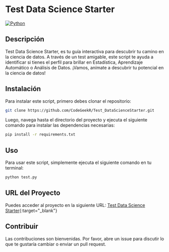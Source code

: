 # Test Data Science Starter

[![Python](https://img.shields.io/badge/Python-blue?style=for-the-badge&logo=python&logoColor=white&labelColor=101010)](https://www.python.org)

## Descripción

Test Data Science Starter, es tu guía interactiva para descubrir tu camino en la ciencia de datos. A través de un test amigable, este script te ayuda a identificar si tienes el perfil para brillar en Estadística, Aprendizaje Automático o Análisis de Datos. ¡Vamos, anímate a descubrir tu potencial en la ciencia de datos!

## Instalación

Para instalar este script, primero debes clonar el repositorio:

```bash
git clone https://github.com/CodeGeekR/Test_DataScienceStarter.git
```

Luego, navega hasta el directorio del proyecto y ejecuta el siguiente comando para instalar las dependencias necesarias:

```bash
pip install -r requirements.txt
```

## Uso

Para usar este script, simplemente ejecuta el siguiente comando en tu terminal:

```bash
python test.py
```

## URL del Proyecto

Puedes acceder al proyecto en la siguiente URL: [Test Data Science Starter](https://testdatascience.azurewebsites.net/){:target="\_blank"}

## Contribuir

Las contribuciones son bienvenidas. Por favor, abre un issue para discutir lo que te gustaría cambiar o enviar un pull request.
